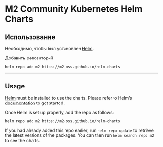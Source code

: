 # M2 Community Kubernetes Helm Charts

## Использование
Необходимо, чтобы был установлен [Helm](https://helm.sh).

Добавить репозиторий
```console
helm repo add m2 https://m2-oss.github.io/helm-charts
```
---
## Usage

[Helm](https://helm.sh) must be installed to use the charts.
Please refer to Helm's [documentation](https://helm.sh/docs/) to get started.

Once Helm is set up properly, add the repo as follows:

```console
helm repo add m2 https://m2-oss.github.io/helm-charts
```

If you had already added this repo earlier, run `helm repo update` to retrieve
the latest versions of the packages.  You can then run `helm search repo
m2` to see the charts.

